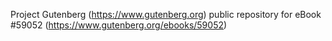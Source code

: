 Project Gutenberg (https://www.gutenberg.org) public repository for
eBook #59052 (https://www.gutenberg.org/ebooks/59052)
